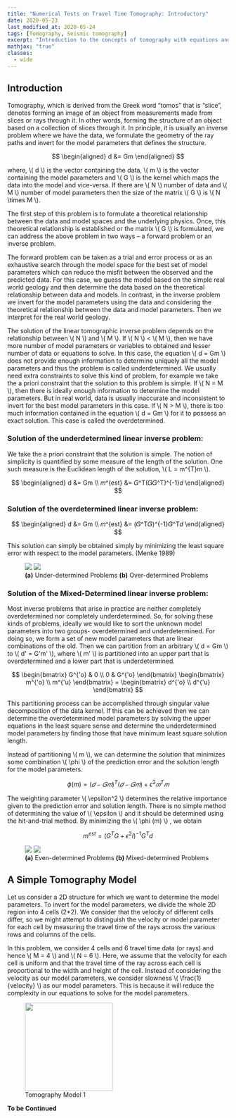```yaml
---
title: "Numerical Tests on Travel Time Tomography: Introductory"
date: 2020-05-23
last_modified_at: 2020-05-24
tags: [Tomography, Seismic tomography]
excerpt: "Introduction to the concepts of tomography with equations and codes. Introduction to the concepts of overdetermined, underdetermined and mix-determined problems in Tomography."
mathjax: "true"
classes:
  - wide
---
```


## Introduction
Tomography, which is derived from the Greek word “tomos” that is “slice”, denotes forming an image of an object from measurements made from slices or rays through it. In other words, forming the structure of an object based on a collection of slices through it.
In principle, it is usually an inverse problem where we have the data, we formulate the geometry of the ray paths and invert for the model parameters that defines the structure.

$$
\begin{aligned}
d &= Gm
\end{aligned}
$$

where, \\( d \\) is the vector containing the data, \\( m \\) is the vector containing the model
parameters and \\( G \\) is the kernel which maps the data into the model and vice-versa. If there are \\( N \\) number of data and \\( M \\) number of model parameters then the size of the matrix \\( G \\) is \\( N \times M \\).

The first step of this problem is to formulate a theoretical relationship between the data and model spaces and the underlying physics. Once, this theoretical relationship is established or the matrix \\( G \\) is formulated, we can address the above problem in two ways – a forward problem or an inverse problem.

The forward problem can be taken as a trial and error process or as an exhaustive search through the model space for the best set of model parameters which can reduce the misfit between the observed and the predicted data. For this case, we guess the model based on the simple real world geology and then determine the data based on the theoretical relationship between data and models. In contrast, in the inverse problem we invert for the model parameters using the data and considering the theoretical relationship between the data and model parameters. Then we interpret for the real world geology.


The solution of the linear tomographic inverse problem depends on the relationship between \\( N \\) and \\( M \\). If \\( N \\) < \\( M \\), then we have more number of model parameters or variables to obtained and lesser number of data or equations to solve. In this case, the equation \\( d = Gm \\) does not provide enough information to determine uniquely all the model parameters and thus the problem is called underdetermined. We usually need extra constraints to solve this kind of problem, for example we take the a priori constraint that the solution to this problem is simple. If \\( N = M \\), then there is ideally enough information to determine the model parameters. But in real world, data is usually inaccurate and inconsistent to invert for the best model parameters in this case. If \\( N > M \\), there is too much information contained in the equation \\( d = Gm \\) for it to possess an exact solution. This case is called the overdetermined.

### Solution of the underdetermined linear inverse problem:
We take the a priori constraint that the solution is simple. The notion of simplicity is quantified by some measure of the length of the solution. One such measure is the Euclidean length of the solution, \\( L = m^{T}m \\).

$$
\begin{aligned}
d &= Gm \\
𝑚^{est} &= 𝐺^T(𝐺𝐺^T)^{-1}𝑑
\end{aligned}
$$

### Solution of the overdetermined linear inverse problem:

$$
\begin{aligned}
d &= Gm \\
𝑚^{est} &= (𝐺^T𝐺)^{-1}𝐺^T𝑑
\end{aligned}
$$


This solution can simply be obtained simply by minimizing the least square error with
respect to the model parameters. (Menke 1989)

<figure class="half">
    <img src="{{ site.url }}{{ site.baseurl }}/images/underdetermined_problems.jpg">
    <img src="{{ site.url }}{{ site.baseurl }}/images/over_determined_problems.jpg">
    <figcaption><strong>(a)</strong> Under-determined Problems <strong>(b)</strong> Over-determined Problems</figcaption>
</figure>

### Solution of the Mixed-Determined linear inverse problem:
Most inverse problems that arise in practice are neither completely overdetermined nor completely underdetermined. So, for solving these kinds of problems, ideally we would like to sort the unknown model parameters into two groups- overdetermined and underdetermined. For doing so, we form a set of new model parameters that are linear combinations of the old. Then we can partition from an arbitrary \\( d = Gm \\) to \\( d' = G'm' \\), where \\( m' \\) is partitioned into an upper part that is overdetermined and a lower part that is underdetermined.

$$
\begin{bmatrix}
   G^{'o} & 0 \\
   0 & G^{'o}
\end{bmatrix}
\begin{bmatrix}
   m^{'o} \\
   m^{'u}
\end{bmatrix}
= \begin{bmatrix}
   d^{'o} \\
   d^{'u}
\end{bmatrix}
$$

This partitioning process can be accomplished through singular value decomposition of the data kernel. If this can be achieved then we can determine the overdetermined model parameters by solving the upper equations in the least square sense and determine the underdetermined model parameters by finding those that have minimum least square solution length.

Instead of partitioning \\( m \\), we can determine the solution that minimizes some combination \\( \phi \\) of the prediction error and the solution length for the model parameters.

$$
\phi (m) = (𝑑−𝐺𝑚)^{T} (𝑑−𝐺𝑚) +\epsilon^2 𝑚^T𝑚
$$

The weighting parameter \\( \epsilon^2 \\) determines the relative importance given to the prediction error and solution length. There is no simple method of determining the value of \\( \epsilon \\) and it should be determined using the hit-and-trial method. By minimizing the \\( \phi (m) \\) , we obtain

$$
m^{est} = (G^TG+\epsilon^2I)^{-1}G^Td
$$

<figure class="half">
    <img src="{{ site.url }}{{ site.baseurl }}/images/even_determined_problems.jpg">
    <img src="{{ site.url }}{{ site.baseurl }}/images/mix_determined_problems.jpg">
    <figcaption><strong>(a)</strong> Even-determined Problems <strong>(b)</strong> Mixed-determined Problems</figcaption>
</figure>


## A Simple Tomography Model
Let us consider a 2D structure for which we want to determine the model parameters. To invert for the model parameters, we divide the whole 2D region into 4 cells (2*2). We consider that the velocity of different cells differ, so we might attempt to distinguish the velocity or model parameter for each cell by measuring the travel time of the rays across the various rows and columns of the cells.

In this problem, we consider 4 cells and 6 travel time data (or rays) and hence \\( M = 4 \\) and \\( N = 6 \\). Here, we assume that the velocity for each cell is uniform and that the travel time of the ray across each cell is proportional to the width and height of the cell. Instead of considering the velocity as our model parameters, we consider slowness \\( \frac{1}{velocity} \\) as our model parameters. This is because it will reduce the complexity in our equations to solve for the model parameters.


<figure>
    <img width="200px" src="{{ site.url }}{{ site.baseurl }}/images/tomographyModel1.jpg">
    <figcaption>Tomography Model 1</figcaption>
</figure>

__To be Continued__